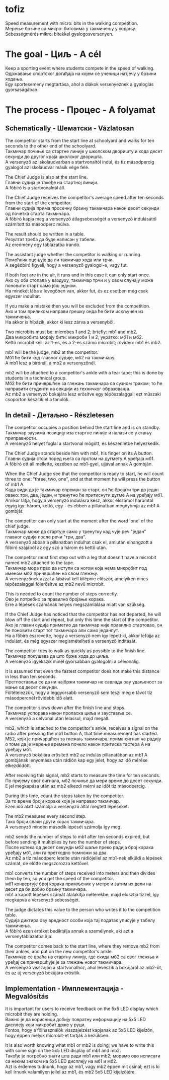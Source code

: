 # tofiz
Speed measurement with micro: bits in the walking competition.<br>
Мерење брзине са микро: битовима у такмичењу у ходању.<br>
Sebességmérés mikro: bitekkel gyalogosversenyen.<br>

The goal - Циљ - A cél
======================
Keep a sporting event where students compete in the speed of walking.<br>
Одржавање спортског догађаја на којем се ученици натјечу у брзини ходања.<br>
Egy sportesemény megtartása, ahol a diákok versenyeznek a gyaloglás gyorsaságában.<br>

The process - Процес - A folyamat
=================================
Schematically - Шематски - Vázlatosan
-------------------------------------
The competitor starts from the start line at schoolyard and walks for ten seconds to the other end of the schoolyard.<br>
Такмичар почиње са стартне линије у школском дворишту и хода десет секунди до другог краја школског дворишта.<br>
A versenyző az iskolaudvarban a startvonaltól indul, és tíz másodpercig gyalogol az iskolaudvar másik vége felé.<br>

The Chief Judge is also at the start line.<br>
Главни судија је такође на стартној линији.<br>
A főbíró is a startvonalnál áll.<br>

The Chief Judge receives the competitor's average speed after ten seconds from the start of the competitor.<br>
Главни судија прима просечну брзину такмичара након десет секунди од почетка старта такмичара.<br>
A főbíró kapja meg a versenyző átlagsebességét a versenyző indulásától számított tíz másodperc múlva.<br>

The result should be written in a table.<br>
Резултат треба да буде написан у табели.<br>
Az eredmény egy táblázatba írandó.<br>

The assistant judge whether the competitor is walking or running.<br>
Помоћник оцењује да ли такмичар хода или трчи.<br>
A segédbíró figyeli, hogy a versenyző gyalogol-e, vagy fut.<br>

If both feet are in the air, it runs and in this case it can only start once.<br>
Ако су оба стопала у ваздуху, такмичар трчи и у овом случају може поновити старт само још једном.<br>
Ha mindkét lába a levegőben van, akkor fut, és ez esetben még csak egyszer indulhat.<br>

If you make a mistake then you will be excluded from the competition.<br>
Ако и том приликом направи грешку онда ће бити искључен из такмичења.<br>
Ha akkor is hibázik, akkor ki lesz zárva a versenyből.<br>

Two microbits must be: microbes 1 and 2; briefly: mb1 and mb2.<br>
Два микробита морају бити: микроби 1 и 2; укратко: мб1 и мб2.<br>
Kettő microbit kell: az 1-es, és a 2-es számú microbit; röviden: mb1 és mb2.<br>

mb1 will be the judge, mb2 at the competitor.<br>
Мб1 ће бити код главног судије, мб2 на такмичару.<br>
A mb1 lesz a bírónál, a mb2 a versenyzőnél.<br>

mb2 will be attached to a competitor's ankle with a tear tape; this is done by students in a technical group.<br>
Мб2 ће бити причвршћен за глежањ такмичара са сузном траком; то ће направити студенти на секцији из техничког образовања.<br>
Az mb2 a versenyző bokájára lesz erősítve egy tépőszalaggal; ezt műszaki csoporton készítik el a tanulók.<br>

In detail - Детаљно - Részletesen
---------------------------------
The competitor occupies a position behind the start line and is on standby.<br>
Такмичар заузима позицију иза стартне линије и налази се у стању приправности.<br>
A versenyző helyet foglal a startvonal mögött, és készenlétbe helyezkedik.<br>

The Chief Judge stands beside him with mb1, his finger on its A button.<br>
Главни судија стоји поред њега са прстом на дугмету А уређаја мб1.<br>
A főbíró ott áll mellette, kezében az mb1-gyel, ujjával annak A gombján.<br>

When the Chief Judge see that the competitor is ready to start, he will count three to one: "three, two, one", and at that moment he will press the button of mb1 A.<br>
Када види да је такмичар спреман за старт, он ће бројати три до један овако: три, два, један, и тренутно ће притиснути дугме А на уређају мб1.<br>
Amikor látja, hogy a versenyző indulásra kész, akkor elszámol háromtól egyig így: három, kettő, egy - és ebben a pillanatban megnyomja az mb1 A gombját.<br>

The competitor can only start at the moment after the word 'one' of the chief judge.<br>
Такмичар може да стартује само у тренутку кад чује реч "један" главног судије после речи "три, два".<br>
A versenyző abban a pillanatban indulhat csak el, amiután elhangzott a főbíró szájából az egy szó a három és kettő után.<br>


The competitor must first step out with a leg that doesn't have a microbit named mb2 attached to the tape.<br>
Такмичар мора прво да иступи са ногом која нема микробит под именом мб2 причвршћен на свом глежњу.<br>
A versenyzőnek azzal a lábával kell kilépnie először, amelyiken nincs tépőszalaggal fölerősítve az mb2 nevű microbit.<br>

This is needed to count the number of steps correctly.<br>
Ово је потребно за правилно бројање корака.<br>
Erre a lépések számának helyes megszámlálása miatt van szükség.<br>

If the Chief Judge has noticed that the competitor has not departed, he will blow off the start and repeat, but only this time the start of the competitor.<br>
Ако је главни судија приметио да такмичар није правилно стартовао, он ће поновити старт тог такмичара али само једанпут.<br>
Ha a főbíró észrevette, hogy a versenyző nem így lépett ki, akkor lefújja az indulást, és még egyszer megismételheti a versenyző indítását.<br>

The competitor tries to walk as quickly as possible to the finish line.<br>
Такмичар покушава да што брже хода до циља.<br>
A versenyző igyekszik minél gyorsabban gyalogolni a célvonalig.<br>

It is assumed that even the fastest competitor does not make this distance in less than ten seconds.<br>
Претпоставља се да ни најбржи такмичар не савлада ову удаљеност за мање од десет секунди.<br>
Föltételezzük, hogy a leggyorsabb versenyző sem teszi meg e távot tíz másodpercnél rövidebb idő alatt.<br>

The competitor slows down after the finish line and stops.<br>
Такмичар успорава након проласка циља и зауставља се.<br>
A versenyző a célvonal után lelassul, majd megáll.<br>

mb2, which is attached to the competitor's ankle, receives a signal on the radio after pressing the mb1 button A,
that time measurement has started.<br>
МБ2, који је причвршћен за глежањ такмичара, прима сигнал на радију о томе да је мерење времена почело након притиска тастерa А на уређају мб1.<br>
A versenyző bokájára erősített mb2 az indulás pillanatában az mb1 A gombjának lenyomása után rádión kap egy jelet,
hogy az idő mérése elkezdődött.<br>

After receiving this signal, mb2 starts to measure the time for ten seconds.<br>
По пријему овог сигнала, мб2 почиње да мери време до десет секунди.<br>
E jel megkapása után az mb2 elkezdi mérni az időt tíz másodpercig.<br>

During this time, count the steps taken by the competitor.<br>
За то време броји кораке које је направио такмичар.<br>
Ezen idő alatt számolja a versenyző által megtett lépéseket.<br>

The mb2 measures every second step.<br>
Тако броји сваки други корак такмичара.<br>
A versenyző minden második lépését számolja így meg.<br>

mb2 sends the number of steps to mb1 after ten seconds expired, but before sending it multiplies by two the number of steps.<br>
После истека од десет секунди мб2 шаље преко радија број корака уређају мб1, али га претходно помножи за два.<br>
Az mb2 a tíz másodperc letelte után rádiójellel az mb1-nek elküldi a lépések számát, de előtte megszorozza kettővel.<br>

mb1 converts the number of steps received into meters and then divides them by ten, so you get the speed of the competitor.<br>
мб1 конвертује број корака примљених у метре и затим их дели на десет да би добио брзину такмичара.<br>
mb1 a kapott lépések számát átalakítja méterekbe, majd elosztja tízzel, így megkapva a versenyző sebességét.<br>

The judge dictates this value to the person who writes it to the competition table.<br>
Судија диктира ову вредност особи која тај податак уписује у табелу такмичења.<br>
A főbíró ezen értéket bediktálja annak a személynek, aki azt a versenytáblázatba írja.<br>

The competitor comes back to the start line, where they remove mb2 from their ankles, and put on the new competitor's ankle.<br>
Такмичар се враћа на стартну линију, где скида мб2 са свог глежња и уређај се причвршћује је за глежањ новог такмичара.<br>
A versenyző visszajön a startvonalhoz, ahol leveszik a bokájáról az mb2-őt, és az új versenyző bokájára erősítik.<br>

Implementation - Имплементација - Megvalósítás
----------------------------------------------
It is important for users to receive feedback on the 5x5 LED display which microbit they are holding.<br>
Важно је да корисници добију повратну информацију на 5x5 LED дисплеју који микробит држе у руци.<br>
Fontos, hogy a fölhasználók visszajelzést kapjanak az 5x5 LED kijelzőn, hogy éppen melyik microbit-et tartják a kezükben.<br>

It is also worth knowing what mb1 or mb2 is doing; we have to write this with some sign on the 5x5 LED display of mb1 and mb2.<br>
Такође је потребно знати шта ради mb1 или mb2; морамо ово исписати са неким знаком на 5x5 LED дисплеју на мб1 и мб2.<br>
Azt is érdemes tudnunk, hogy az mb1, vagy mb2 éppen mit csinál; ezt is ki kell írnunk valamilyen jellel az mb1, és mb2 5x5 LED kijelzőjére.<br>
